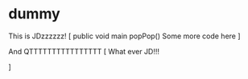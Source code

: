 dummy
=====

This is JDzzzzzz!
[
public void main popPop()
Some more code here
]


And QTTTTTTTTTTTTTTTT
[
  What ever JD!!!

]


